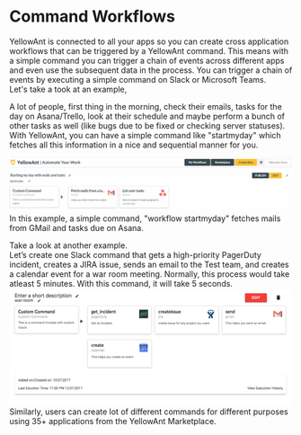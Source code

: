 # Command Workflows

YellowAnt is connected to all your apps so you can create cross application workflows that can be triggered by a YellowAnt command. This means with a simple command you can trigger a chain of events across different apps and even use the subsequent data in the process. You can trigger a chain of events by executing a simple command on Slack or Microsoft Teams.  
Let's take a took at an example,

A lot of people, first thing in the morning, check their emails, tasks for the day on Asana/Trello, look at their schedule and maybe perform a bunch of other tasks as well \(like bugs due to be fixed or checking server statuses\). With YellowAnt, you can have a simple command like "startmyday" which fetches all this information in a nice and sequential manner for you.

![](../../.gitbook/assets/startmyday.png)  
In this example, a simple command, "workflow startmyday" fetches mails from GMail and tasks due on Asana.

Take a look at another example.  
Let’s create one Slack command that gets a high-priority PagerDuty incident, creates a JIRA issue, sends an email to the Test team, and creates a calendar event for a war room meeting. Normally, this process would take atleast 5 minutes. With this command, it will take 5 seconds.  
![](../../.gitbook/assets/warroom.png)  
Similarly, users can create lot of different commands for different purposes using 35+ applications from the YellowAnt Marketplace.

